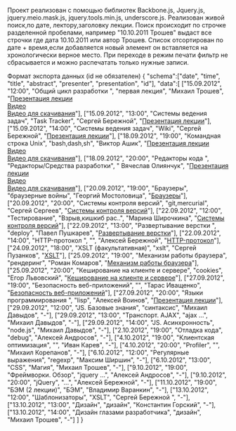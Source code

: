 Проект реализован с помощью библиотек Backbone.js, Jquery.js, jquery.meio.mask.js, jquery.tools.min.js, underscore.js.
Реализован живой поиск,по дате, лектору,заголовку лекции. Поиск происходит по строчке разделенной пробелами,
 например "10.10.2011 Трошев" выдаст все строчки где дата 10.10.2011 или автор Трошев.
 Список отсортирован по дате + время,если добавляется новый элемент он вставляется на хронологически верное место.
 При переходе в режим печати фильтр не сбрасывается и можно распечатать только нужные записи.

Формат экспорта данных (id не обязателен)
{
	"schema":["date", "time", "title", "abstract", "presenter", "presentation", "id"],
	"data":[
		["15.09.2012", "12:00", "Общий цикл разработки ", "первая лекция", "Михаил Трошев", "<a href='http://yadi.sk/d/VDsJ4ZUBiq6u'>Презентация лекции</a> <br><a href='http://static.video.yandex.ru/lite/ya-events/yb1ix4ck06.4829'>Видео</a><br><a href='http://yadi.sk/d/Lr0Y4WO606jTc'>Видео для скачивания</a>"],
		["15.09.2012", "13:00", "Системы ведения задач", "Task Tracker", "Сергей Бережной", "<a href='http://yadi.sk/d/D5xTwoIciq6c'>Презентация лекции</a>"],
		["15.09.2012", "14:00", "Системы ведения задач", "Wiki", "Сергей Бережной", "<a href='http://yadi.sk/d/7F9PuECdiq6G'>Презентация лекции</a>"],
		["18.09.2012", "19:00", "Командная строка Unix", "bash,dash,sh", "Виктор Ашик", "<a href='http://yadi.sk/d/3N0d6h9rlRA8'>Презентация лекции</a> <br><a href='http://static.video.yandex.ru/lite/ya-events/qxv95xwi4q.4820'>Видео</a><br><a href='http://yadi.sk/d/O5OBYxHwnGTw'>Видео для скачивания</a>"],
		["18.09.2012", "20:00", "Редакторы кода ", "Редакторы/Средства разработки", " Вячеслав Олиянчук", "<a href='https://github.com/yandex-shri/lectures/blob/master/05-editors.md'>Презентация лекции</a> <br><a href='http://static.video.yandex.ru/lite/ya-events/h4kt5t9a07.4101'>Видео</a><br><a href='http://yadi.sk/d/f3CYmlG3nGSC'>Видео для скачивания</a>"],
		["20.09.2012", "19:00", "Браузеры", "браузерные войны", "Георгий Мостоловица", "<a href='http://clubs.ya.ru/4611686018427468886/replies.xml?item_no=171'>Браузеры</a>"],
		["20.09.2012", "20:00", "Системы контроля версий", "git,mercurial", "Сергей Сергеев", "<a href='http://clubs.ya.ru/4611686018427468886/replies.xml?item_no=173'>Системы контроля версий</a>"],
		["22.09.2012", "12:00", "Тестирование", "Взрыв,кишкиб рас..", "Марина Широчкина", "<a href='http://clubs.ya.ru/4611686018427468886/replies.xml?item_no=173'>Системы контроля версий</a>"],
		["22.09.2012", "13:00", "Развертывание верстки ", "deploy", "Павел Пушкарев", "<a href='http://clubs.ya.ru/4611686018427468886/replies.xml?item_no=261'>Развертывание верстки</a>"],
		["22.09.2012", "14:00", "HTTP-протокол ", "", "Алексей Бережной", "<a href='http://clubs.ya.ru/4611686018427468886/replies.xml?item_no=262'>HTTP-протокол</a>"],
		["24.09.2012", "18:00", "XSLT (факультативная)", "xslt", "Сергей Пузанков", "<a href='http://clubs.ya.ru/4611686018427468886/replies.xml?item_no=404'>XSLT</a>"],
		["25.09.2012", "19:00", "Механизм работы браузера", "рендеринг", "Роман Комаров", "<a href='http://clubs.ya.ru/4611686018427468886/replies.xml?item_no=492'>Механизм работы браузера</a>"],
		["25.09.2012", "20:00", "Кеширование на клиенте и сервере", "cookies", "Егор Львовский", "<a href='http://clubs.ya.ru/4611686018427468886/replies.xml?item_no=493'>Кеширование на клиенте и сервере</a>"],
		["27.09.2012", "19:00", "Безопасность веб-приложений", "", "Тарас Иващенко", "<a href='http://clubs.ya.ru/4611686018427468886/replies.xml?item_no=548'>Безопасность веб-приложений</a>"],
		["27.09.2012", "20:00", "Языки программирования ", "lisp", "Алексей Воинов", "<a href='http://yadi.sk/d/LRpqvLuIv4UI'>Презентация лекции</a>"],
		["29.09.2012", "12:00", "JS. Базовые знания", "синтаксис", "Михаил Давыдов", "-"],
		["29.09.2012", "13:00", "Транспорт. AJAX", "ajax ...", "Михаил Давыдов", "-"],
		["29.09.2012", "14:00", "JS. Асинхронность", "node.js", "Михаил Давыдов", "-"],
		["2.10.2012", "19:00", "Отладка кода", "debug", "Алексей Андросов", "-"],
		["4.10.2012", "19:00", "Клиентская оптимизация", "", "Иван Карев", "-"],
		["4.10.2012", "20:00", "Profiler", "", "Михаил Корепанов", "-"],
		["6.10.2012", "12:00", "Регулярные выражения", "regexp", "Максим Ширшин", "-"],
		["6.10.2012", "13:00", "CSS", "Магия", "Михаил Трошев", "-"],
		["9.10.2012", "19:00", "Фреймворки. Обзор", "jquery ...", "Алексей Андросов", "-"],
		["9.10.2012", "20:00", "jQuery", "...", "Алексей Бережной", "-"],
		["11.10.2012", "19:00", "БЭМ (2 лекции)", "БЭМ", "Владимир Варанкин", "-"],
		["13.10.2012", "12:00", "Шаблонизаторы", "XSLT", "Сергей Бережной ", "-"],
		["13.10.2012", "13:00", "Дизайн", "дизайн", "Константин Горский", "-"],
		["13.10.2012", "14:00", "Дизайн глазами разработчика", "дизайн", "Михаил Трошев", "-"]
	]
}